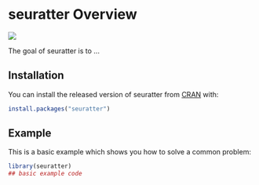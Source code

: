 
# seuratter Overview

<!-- badges: start -->
<!-- badges: end -->

![](./inst/extdata/SILVA_A_A1.png) 

The goal of seuratter is to ...

## Installation

You can install the released version of seuratter from [CRAN](https://CRAN.R-project.org) with:

``` r
install.packages("seuratter")
```

## Example

This is a basic example which shows you how to solve a common problem:

``` r
library(seuratter)
## basic example code
```

